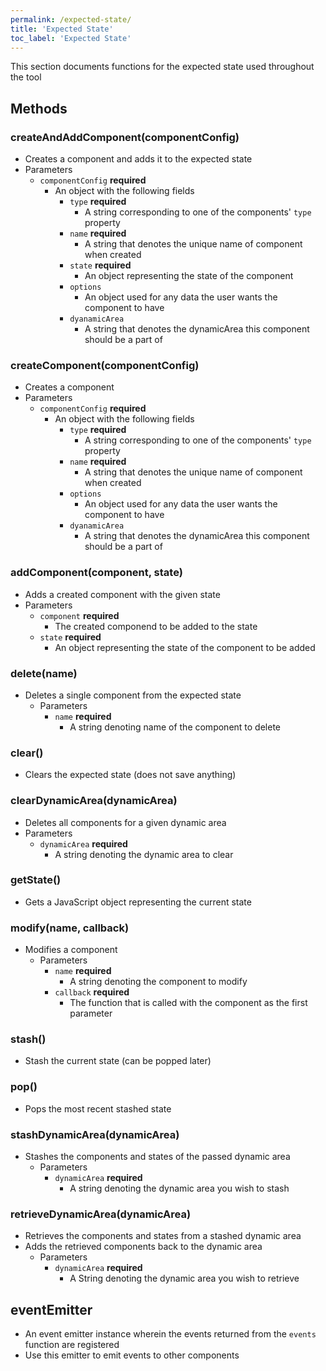 ```yaml
---
permalink: /expected-state/
title: 'Expected State'
toc_label: 'Expected State'
---
```


This section documents functions for the expected state used throughout the tool

## Methods

### createAndAddComponent(componentConfig)
  * Creates a component and adds it to the expected state
  * Parameters
    * `componentConfig` **required**
      * An object with the following fields
        * `type` **required**
          * A string corresponding to one of the components' `type` property
        * `name` **required**
          * A string that denotes the unique name of component when created
        * `state` **required**
          * An object representing the state of the component
        * `options`
          * An object used for any data the user wants the component to have
        * `dyanamicArea`  
          * A string that denotes the dynamicArea this component should be a part of

### createComponent(componentConfig)
  * Creates a component
  * Parameters
    * `componentConfig` **required**
      * An object with the following fields
        * `type` **required**
          * A string corresponding to one of the components' `type` property
        * `name` **required**
          * A string that denotes the unique name of component when created
        * `options`
          * An object used for any data the user wants the component to have
        * `dyanamicArea`
          * A string that denotes the dynamicArea this component should be a part of

### addComponent(component, state)
  * Adds a created component with the given state
  * Parameters
    * `component` **required**
      * The created componend to be added to the state
    * `state` **required**
      * An object representing the state of the component to be added

### delete(name)
  * Deletes a single component from the expected state
    * Parameters
      * `name` **required**
        * A string denoting name of the component to delete

### clear()
  * Clears the expected state (does not save anything)

### clearDynamicArea(dynamicArea)
  * Deletes all components for a given dynamic area
  * Parameters
    * `dynamicArea` **required**
      * A string denoting the dynamic area to clear

### getState()
  * Gets a JavaScript object representing the current state 

### modify(name, callback)
  * Modifies a component
    * Parameters
      * `name` **required**
        * A string denoting the component to modify
      * `callback` **required**
        * The function that is called with the component as the first parameter

### stash()
  * Stash the current state (can be popped later)

### pop()
  * Pops the most recent stashed state

### stashDynamicArea(dynamicArea)
  * Stashes the components and states of the passed dynamic area
    * Parameters
      * `dynamicArea` **required**
        * A string denoting the dynamic area you wish to stash

### retrieveDynamicArea(dynamicArea)
  * Retrieves the components and states from a stashed dynamic area
  * Adds the retrieved components back to the dynamic area
    * Parameters
      * `dynamicArea` **required**
        * A String denoting the dynamic area you wish to retrieve

## eventEmitter
  * An event emitter instance wherein the events returned from the `events` function are registered
  * Use this emitter to emit events to other components
